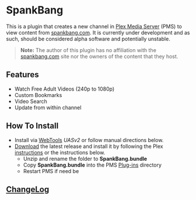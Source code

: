 SpankBang
=========

This is a plugin that creates a new channel in [Plex Media Server](https://plex.tv/) (PMS) to view content from [spankbang.com](http://spankbang.com/). It is currently under development and as such, should be considered alpha software and potentially unstable.

> **Note:** The author of this plugin has no affiliation with the [spankbang.com](http://spankbang.com/) site nor the owners of the content that they host.

## Features
- Watch Free Adult Videos (240p to 1080p)
- Custom Bookmarks
- Video Search
- Update from within channel

## How To Install
- Install via [WebTools](https://forums.plex.tv/discussion/126254/rel-webtools-2-0/p1#Discussion_126254) _UASv2_ or follow manual directions below.
- [Download](http://github.com/Nosinden/SpankBang.bundle/releases) the latest release and install it by following the Plex [instructions](https://support.plex.tv/hc/en-us/articles/201187656-How-do-I-manually-install-a-channel-) or the instructions below.
  - Unzip and rename the folder to **SpankBang.bundle**
  - Copy **SpankBang.bundle** into the PMS [Plug-ins](https://support.plex.tv/hc/en-us/articles/201106098-How-do-I-find-the-Plug-Ins-folder-) directory
  - Restart PMS if need be

## [ChangeLog](Changelog.md#changelog)
